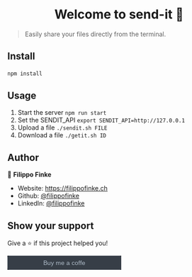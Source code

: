 <h1 align="center">Welcome to send-it 👋</h1>
<p>
</p>

> Easily share your files directly from the terminal.

## Install

```sh
npm install
```

## Usage
1. Start the server ```npm run start```
2. Set the SENDIT_API ```export SENDIT_API=http://127.0.0.1```
3. Upload a file ```./sendit.sh FILE```
4. Download a file ```./getit.sh ID```

## Author

👤 **Filippo Finke**

* Website: https://filippofinke.ch
* Github: [@filippofinke](https://github.com/filippofinke)
* LinkedIn: [@filippofinke](https://linkedin.com/in/filippofinke)

## Show your support

Give a ⭐️ if this project helped you!

<a href="https://www.buymeacoffee.com/filippofinke">
  <img src="https://github.com/filippofinke/filippofinke/raw/main/images/buymeacoffe.png" alt="Buy Me A McFlurry">
</a>